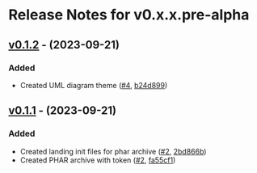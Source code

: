 # Release Notes for v0.x.x.pre-alpha

## [v0.1.2](https://github.com/The-FireHub-Project/FireHub/compare/v0.1.1-alpha.1...v0.1.2-alpha.1) - (2023-09-21)

### Added
- Created UML diagram theme ([#4](https://github.com/The-FireHub-Project/FireHub/issues/4), [b24d899](https://github.com/The-FireHub-Project/FireHub/pull/3/commits/b24d899))

## [v0.1.1](https://github.com/The-FireHub-Project/FireHub/compare/v0.1.0-alpha.1...v0.1.1-alpha.1) - (2023-09-21)

### Added
- Created landing init files for phar archive ([#2](https://github.com/The-FireHub-Project/FireHub/issues/2), [2bd866b](https://github.com/The-FireHub-Project/FireHub/pull/3/commits/2bd866b))
- Created PHAR archive with token ([#2](https://github.com/The-FireHub-Project/FireHub/issues/2), [fa55cf1](https://github.com/The-FireHub-Project/FireHub/pull/3/commits/fa55cf1))